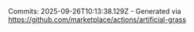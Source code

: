 Commits: 2025-09-26T10:13:38.129Z - Generated via https://github.com/marketplace/actions/artificial-grass
<br>

